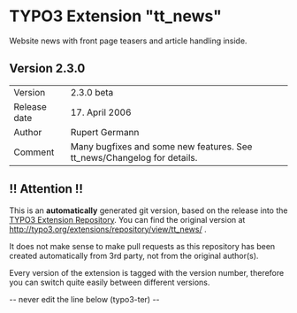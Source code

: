 # TYPO3 Extension "tt_news"
Website news with front page teasers and article handling inside.

## Version 2.3.0




<table>
	<tr><td>Version</td><td>2.3.0 beta</td></tr>
	<tr><td>Release date</td><td>17. April 2006</td></tr>
	<tr><td>Author</td><td>Rupert Germann</td></tr>
	<tr><td>Comment</td><td>Many bugfixes and some new features. See tt_news/Changelog for details.</td></tr>
</table>

## !! Attention !!
This is an **automatically** generated git version, based on the release into the [TYPO3 Extension Repository](http://www.typo3.org/extensions/).
You can find the original version at http://typo3.org/extensions/repository/view/tt_news/ .

It does not make sense to make pull requests as this repository has been created automatically from 3rd party, not from the original author(s).

Every version of the extension is tagged with the version number, therefore you can switch quite easily between different versions.


-- never edit the line below (typo3-ter) --